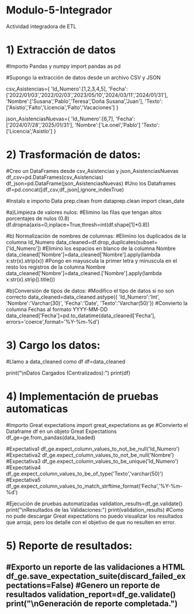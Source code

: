 # Modulo-5-Integrador
Actividad integradora de ETL

# 1) Extracción de datos

#Importo Pandas y numpy
import pandas as pd

#Supongo la extracción de datos desde un archivo CSV y JSON

csv_Asistencias={
            'Id_Numero':[1,2,3,4,5],
            'Fecha':['2022/01/03','2022/02/03','2023/05/10','2024/03/11','2024/01/31'],
            'Nombre':['Susana','Pablo','Teresa','Doña Susana','Juan'],
            'Texto':['Asistio','Falto','Licencia','Falto','Vacaciones']
        }

json_AsistenciasNuevas={
             'Id_Numero':[6,7],
            'Fecha':['2024/07/28','2025/01/31'],
            'Nombre':['Le.onel','Pablo']
            'Texto':['Licencia','Asistio']
            }

# 2) Trasformación de datos:

#Creo un DataFrames desde csv_Asistencias y json_AsistenciasNuevas
df_csv=pd.DataFrames(csv_Asistencias)
df_json=pd.DataFrame(json_AsistenciasNuevas)
#Uno los Dataframes
df=pd.concat([df_csv,df_json],ignore_indexTrue)

#Instalo e importo Data prep.clean
from dataprep.clean import clean_date

#a)Limpieza de valores nulos:
#Elimino las filas que tengan altos porcentajes de nulos (0.8)
df.dropna(axis=0,inplace=True,thresh=int(df.shape[1]*0.8))

#b) Normalización de nombres de columnas:
#Elimino los duplicados de la columna Id_Numero
data_cleaned=df.drop_duplicates(subset=['Id_Numero'])
#Elimino los espacios en blanco de la columna Nombre
data_cleaned['Nombre']=data_cleaned['Nombre'].apply(lambda x:str(x).strip(x))
#Pongo en mayuscula la primer letra y minuscula en el resto los registros de la columna Nombre
data_cleaned['Nombre']=data_cleaned.['Nombre'].apply(lambda x:str(x).strip().title())

#b)Conversión de tipos de datos:
#Modifico el tipo de datos si no son correcto
data_cleaned=data_cleaned.astype({
    'Id_Numero':'Int',
    'Nombre':'Varchar(30)',
    'Fecha':'Date',
    'Texto':'Varchar(50)'})
#Convierto la columna Fechas al formato YYYY-MM-DD
data_cleaned['Fecha']=pd.to_datatime(data_cleaned['Fecha'], errors='coerce',format='%Y-%m-%d')

# 3) Cargo los datos:
#Llamo a data_cleaned como df
df=data_cleaned

print("\nDatos Cargados (Centralizados):")
print(df)

# 4) Implementación de pruebas automaticas

#Importo Great expectations
import great_expectations as ge
#Convierto el Dataframe df en un objeto Great Expectations
df_ge=ge.from_pandas(data_loaded)

#Expectativa1
df_ge.expect_column_values_to_not_be_null('Id_Numero')
#Expectativa2
df_ge.expect_column_values_to_not_be_null('Nombre')
#Expectativa3
df_ge.expect_column_values_to_be_unique('Id_Numero')
#Expectativa4
df_ge.expect_column_values_to_be_of_type('Texto','varchar(50)')
#Expectativa5
df_ge.expect_column_values_to_match_strftime_format('Fecha','%Y-%m-%d')

#Ejecución de pruebas automatizadas
validation_results=df_ge.validate()
print("\nResultados de las Validaciones:")
print(validation_results)
#Como no pude descargar Great expectations no puedo visualizar los resultados que arroja, pero los detalle con el objetivo de que no resulten en error.

# 5) Reporte de resultados:

#Exporto un reporte de las validaciones a HTML
df_ge.save_expectation_suite(discard_failed_expectations=False)
#Genero un reporte de resultados
validation_report=df_ge.validate()
print("\nGeneración de reporte completada.")
--------
